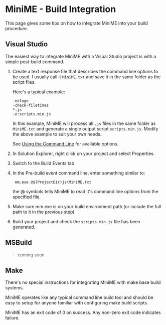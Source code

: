# MiniME - Build Integration

This page gives some tips on how to integrate MiniME into your build procedure.

## Visual Studio ##

The easiest way to integrate MiniME with a Visual Studio project is with a simple
post-build command.

1. Create a text response file that describes the command line options to be used. I usually
	call it `MiniME.txt` and save it in the same folder as the script files.  
	
	Here's a typical example:

	```
	-nologo
	-check-filetimes
	*.js
	-o:scripts.min.js 
	```

		
	In this example, MiniME will process all `.js` files in the same folder as `MiniME.txt` and
	generate a single output script `scripts.min.js`.  Modify the above example to suit your
	own needs.   
	
	See [Using the Command Line](usage.md) for available options.
		
2. In Solution Explorer, right click on your project and select Properties.

3. Switch to the Build Events tab

4. In the Pre-build event command line, enter something similar to:

		mm.exe @$(ProjectDir)js\MiniME.txt
		
	the @ symbols tells MiniME to read it's command line options from the specified file.
	
5. Make sure mm.exe is on your build environment path (or include the full path to it 
	in the previous step)

6. Build your project and check the `scripts.min.js` file has been generated.


## MSBuild ##

> coming soon

## Make ##

There's no special instructions for integrating MiniME with make base build systems.  

MiniME operates like any typical command line build tool and should be easy to setup for anyone
familiar with configuring make build scripts.

MiniME has an exit code of 0 on success.  Any non-zero exit code indicates failure.